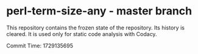 # perl-term-size-any - master branch

This repository contains the frozen state of the repository.
Its history is cleared. It is used only for static code
analysis with Codacy.

Commit Time: 1729135695